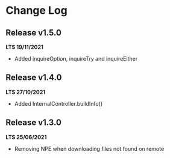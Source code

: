 # Change Log


## Release v1.5.0
__LTS 19/11/2021__

 - Added inquireOption, inquireTry and inquireEither

## Release v1.4.0
__LTS 27/10/2021__

 - Added InternalController.buildInfo()

## Release v1.3.0
__LTS 25/06/2021__

 - Removing NPE when downloading files not found on remote
